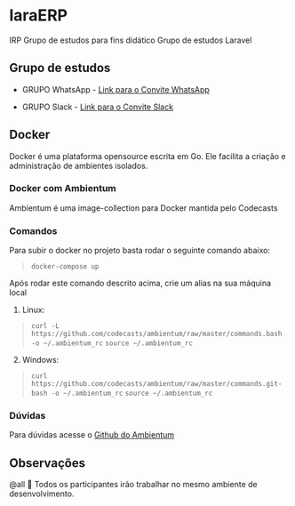 # laraERP
IRP Grupo de estudos para fins didático Grupo de estudos Laravel

## Grupo de estudos
- GRUPO WhatsApp - [Link para o Convite WhatsApp](https://chat.whatsapp.com/CYzZ8pOFZ95Koe9q9tVBK0)

- GRUPO Slack - [Link para o Convite Slack](https://grupodeestudolaravel.slack.com)

## Docker
Docker é uma plataforma opensource escrita em Go. Ele facilita a criação e administração de ambientes isolados.

### Docker com Ambientum
Ambientum é uma image-collection para Docker mantida pelo Codecasts

### Comandos
Para subir o docker no projeto basta rodar o seguinte comando abaixo:

> `docker-compose up`

Após rodar este comando descrito acima, crie um alias na sua máquina local

1. Linux:
> `curl -L https://github.com/codecasts/ambientum/raw/master/commands.bash -o ~/.ambientum_rc`
> `source ~/.ambientum_rc`

2. Windows:
> `curl https://github.com/codecasts/ambientum/raw/master/commands.git-bash -o ~/.ambientum_rc`
> `source ~/.ambientum_rc`

### Dúvidas
Para dúvidas acesse o [Github do Ambientum](https://github.com/codecasts/ambientum)

## Observações
@all :loudspeaker: Todos os participantes irão trabalhar no mesmo ambiente de desenvolvimento.

